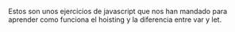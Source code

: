 Estos son unos ejercicios de javascript que nos han mandado para aprender como funciona el hoisting y la diferencia entre var y let.
